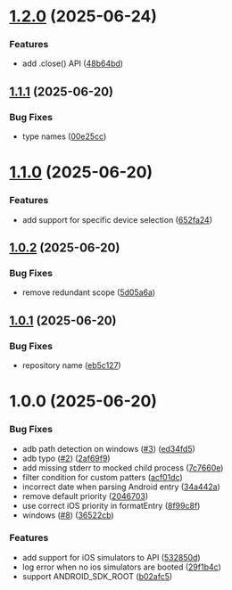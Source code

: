 # [1.2.0](https://github.com/wix-incubator/logkitten/compare/v1.1.1...v1.2.0) (2025-06-24)


### Features

* add .close() API ([48b64bd](https://github.com/wix-incubator/logkitten/commit/48b64bde619ab131ca6dce9a39819af915b08d15))

## [1.1.1](https://github.com/wix-incubator/logkitten/compare/v1.1.0...v1.1.1) (2025-06-20)


### Bug Fixes

* type names ([00e25cc](https://github.com/wix-incubator/logkitten/commit/00e25cc6cacc4cc076afce65c152ee9d0c9e97c7))

# [1.1.0](https://github.com/wix-incubator/logkitten/compare/v1.0.2...v1.1.0) (2025-06-20)


### Features

* add support for specific device selection ([652fa24](https://github.com/wix-incubator/logkitten/commit/652fa24c0af8a7fa46433e1382d53e8fe4f90048))

## [1.0.2](https://github.com/wix-incubator/logkitten/compare/v1.0.1...v1.0.2) (2025-06-20)


### Bug Fixes

* remove redundant scope ([5d05a6a](https://github.com/wix-incubator/logkitten/commit/5d05a6a8e9df4d9de4556d842138fc8a25d5f20e))

## [1.0.1](https://github.com/wix-incubator/logkitten/compare/v1.0.0...v1.0.1) (2025-06-20)


### Bug Fixes

* repository name ([eb5c127](https://github.com/wix-incubator/logkitten/commit/eb5c1275bc2601de3e1433693a8d31323b19c529))

# 1.0.0 (2025-06-20)


### Bug Fixes

* adb path detection on windows ([#3](https://github.com/wix-incubator/logkitten/issues/3)) ([ed34fd5](https://github.com/wix-incubator/logkitten/commit/ed34fd5e5803e5a9c9e3255d3c0558a02f2f1466))
* adb typo ([#2](https://github.com/wix-incubator/logkitten/issues/2)) ([2af69f9](https://github.com/wix-incubator/logkitten/commit/2af69f9f99fbc176859992eaba03e31c80a34951))
* add missing stderr to mocked child process ([7c7660e](https://github.com/wix-incubator/logkitten/commit/7c7660edc783eb350f1e9991d5e7f8c19dfe6e26))
* filter condition for custom patters ([acf01dc](https://github.com/wix-incubator/logkitten/commit/acf01dcac2bc386491dde09a85d66faa3db44719))
* incorrect date when parsing Android entry ([34a442a](https://github.com/wix-incubator/logkitten/commit/34a442a61fdd36b51127506f79e3cbb4f9dc80c4))
* remove default priority ([2046703](https://github.com/wix-incubator/logkitten/commit/204670300e3cf9e284d650388772c1d6edf2a550))
* use correct iOS priority in formatEntry ([8f99c8f](https://github.com/wix-incubator/logkitten/commit/8f99c8f65bde024e56f692410376496e13381b98))
* windows ([#8](https://github.com/wix-incubator/logkitten/issues/8)) ([36522cb](https://github.com/wix-incubator/logkitten/commit/36522cb4528befbfc4d12aa41efdca8f37009b77))


### Features

* add support for iOS simulators to API ([532850d](https://github.com/wix-incubator/logkitten/commit/532850d84f3a30606d94b9211fa584fb6100179d))
* log error when no ios simulators are booted ([29f1b4c](https://github.com/wix-incubator/logkitten/commit/29f1b4c929efac48910742d3da8f5f1b4ec2fd5c))
* support ANDROID_SDK_ROOT ([b02afc5](https://github.com/wix-incubator/logkitten/commit/b02afc5f16c7d0b58585467e73945cb5b30ab8eb))
